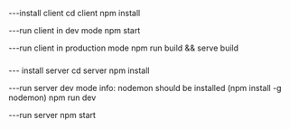 

---install client 
cd client
npm install

---run client in dev mode
npm start

---run client in production mode
npm run build && serve build
###
--- install server
cd server
npm install

---run server dev mode
info: nodemon should be installed (npm install -g nodemon)
npm run dev

---run server
npm start